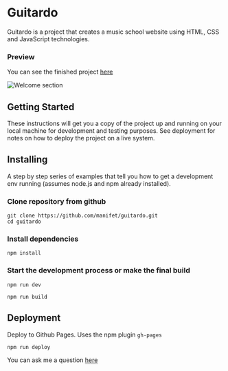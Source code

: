 # Guitardo

Guitardo is a project that creates a music school website using HTML, CSS and JavaScript technologies.
### Preview
You can see the finished project [here](https://manifet.github.io/guitardo/)

![Welcome section](https://user-images.githubusercontent.com/61707913/215116089-54b959f3-ce07-4a86-96e7-16f152a4873e.png)

## Getting Started

These instructions will get you a copy of the project up and running on your local machine for development and testing purposes. See deployment for notes on how to deploy the project on a live system.

## Installing

A step by step series of examples that tell you how to get a development env running (assumes node.js and npm already installed).

### Сlone repository from github

```
git clone https://github.com/manifet/guitardo.git
cd guitardo
```

### Install dependencies

```
npm install
```
### Start the development process or make the final build 
```
npm run dev
```
```
npm run build
```

## Deployment

Deploy to Github Pages. Uses the npm plugin `gh-pages`

```
npm run deploy
```

You can ask me a question [here](https://github.com/manifet/guitardo/issues)
